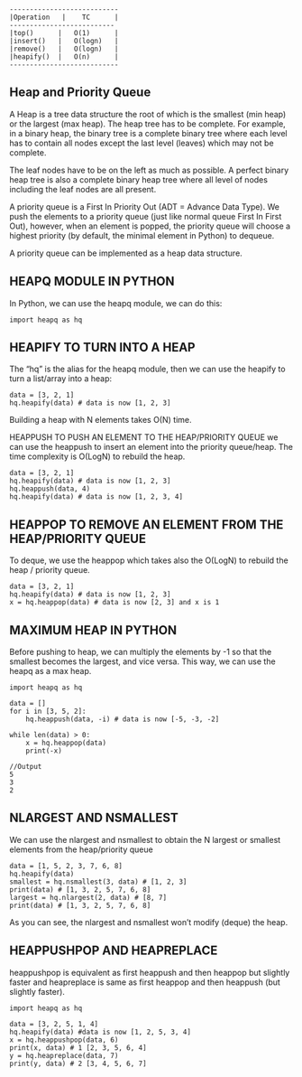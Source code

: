 ```
---------------------------
|Operation   |    TC      |
--------------------------
|top()      |   O(1)      |
|insert()   |   O(logn)   |
|remove()   |   O(logn)   |
|heapify()  |   O(n)      |
---------------------------
```

## Heap and Priority Queue

A Heap is a tree data structure the root of which is the smallest (min heap) or the largest (max heap). The heap tree has to be complete. For example, in a binary heap, the binary tree is a complete binary tree where each level has to contain all nodes except the last level (leaves) which may not be complete.


The leaf nodes have to be on the left as much as possible. A perfect binary heap tree is also a complete binary heap tree where all level of nodes including the leaf nodes are all present.


A priority queue is a First In Priority Out (ADT = Advance Data Type). We push the elements to a priority queue (just like normal queue First In First Out), however, when an element is popped, the priority queue will choose a highest priority (by default, the minimal element in Python) to dequeue.


A priority queue can be implemented as a heap data structure.

## HEAPQ MODULE IN PYTHON

In Python, we can use the heapq module, we can do this:

```
import heapq as hq
```

## HEAPIFY TO TURN INTO A HEAP
The “hq” is the alias for the heapq module, then we can use the heapify to turn a list/array into a heap:

```
data = [3, 2, 1]
hq.heapify(data) # data is now [1, 2, 3]
```
Building a heap with N elements takes O(N) time.

HEAPPUSH TO PUSH AN ELEMENT TO THE HEAP/PRIORITY QUEUE
we can use the heappush to insert an element into the priority queue/heap. The time complexity is O(LogN) to rebuild the heap.

```
data = [3, 2, 1]
hq.heapify(data) # data is now [1, 2, 3]
hq.heappush(data, 4)
hq.heapify(data) # data is now [1, 2, 3, 4]
```

## HEAPPOP TO REMOVE AN ELEMENT FROM THE HEAP/PRIORITY QUEUE
To deque, we use the heappop which takes also the O(LogN) to rebuild the heap / priority queue.

```
data = [3, 2, 1]
hq.heapify(data) # data is now [1, 2, 3]
x = hq.heappop(data) # data is now [2, 3] and x is 1
```

## MAXIMUM HEAP IN PYTHON
Before pushing to heap, we can multiply the elements by -1 so that the smallest becomes the largest, and vice versa. This way, we can use the heapq as a max heap.

```
import heapq as hq
 
data = []
for i in [3, 5, 2]:
    hq.heappush(data, -i) # data is now [-5, -3, -2]
 
while len(data) > 0:
    x = hq.heappop(data)
    print(-x) 

//Output
5
3
2
```

## NLARGEST AND NSMALLEST
We can use the nlargest and nsmallest to obtain the N largest or smallest elements from the heap/priority queue

```
data = [1, 5, 2, 3, 7, 6, 8]
hq.heapify(data)
smallest = hq.nsmallest(3, data) # [1, 2, 3]
print(data) # [1, 3, 2, 5, 7, 6, 8]
largest = hq.nlargest(2, data) # [8, 7]
print(data) # [1, 3, 2, 5, 7, 6, 8]
```

As you can see, the nlargest and nsmallest won’t modify (deque) the heap.

## HEAPPUSHPOP AND HEAPREPLACE

heappushpop is equivalent as first heappush and then heappop but slightly faster and heapreplace is same as first heappop and then heappush (but slightly faster).

```
import heapq as hq
 
data = [3, 2, 5, 1, 4]
hq.heapify(data) #data is now [1, 2, 5, 3, 4]
x = hq.heappushpop(data, 6)
print(x, data) # 1 [2, 3, 5, 6, 4]
y = hq.heapreplace(data, 7)
print(y, data) # 2 [3, 4, 5, 6, 7]
```